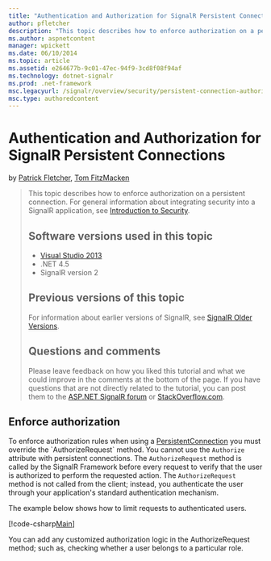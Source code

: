```yaml
---
title: "Authentication and Authorization for SignalR Persistent Connections | Microsoft Docs"
author: pfletcher
description: "This topic describes how to enforce authorization on a persistent connection. For general information about integrating security into a SignalR application,..."
ms.author: aspnetcontent
manager: wpickett
ms.date: 06/10/2014
ms.topic: article
ms.assetid: e264677b-9c01-47ec-94f9-3cd8f08f94af
ms.technology: dotnet-signalr
ms.prod: .net-framework
msc.legacyurl: /signalr/overview/security/persistent-connection-authorization
msc.type: authoredcontent
---
```

Authentication and Authorization for SignalR Persistent Connections
====================
by [Patrick Fletcher](https://github.com/pfletcher), [Tom FitzMacken](https://github.com/tfitzmac)

> This topic describes how to enforce authorization on a persistent connection. For general information about integrating security into a SignalR application, see [Introduction to Security](introduction-to-security.md). 
> 
> ## Software versions used in this topic
> 
> 
> - [Visual Studio 2013](https://www.microsoft.com/visualstudio/eng/2013-downloads)
> - .NET 4.5
> - SignalR version 2
>   
> 
> 
> ## Previous versions of this topic
> 
> For information about earlier versions of SignalR, see [SignalR Older Versions](../older-versions/index.md).
> 
> ## Questions and comments
> 
> Please leave feedback on how you liked this tutorial and what we could improve in the comments at the bottom of the page. If you have questions that are not directly related to the tutorial, you can post them to the [ASP.NET SignalR forum](https://forums.asp.net/1254.aspx/1?ASP+NET+SignalR) or [StackOverflow.com](http://stackoverflow.com/).


## Enforce authorization

To enforce authorization rules when using a [PersistentConnection](https://msdn.microsoft.com/en-us/library/microsoft.aspnet.signalr.persistentconnection(v=vs.111).aspx) you must override the `AuthorizeRequest` method. You cannot use the `Authorize` attribute with persistent connections. The `AuthorizeRequest` method is called by the SignalR Framework before every request to verify that the user is authorized to perform the requested action. The `AuthorizeRequest` method is not called from the client; instead, you authenticate the user through your application's standard authentication mechanism.

The example below shows how to limit requests to authenticated users.

[!code-csharp[Main](persistent-connection-authorization/samples/sample1.cs)]

You can add any customized authorization logic in the AuthorizeRequest method; such as, checking whether a user belongs to a particular role.